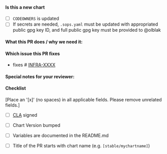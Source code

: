 <!--
Thank you for contributing to jenkins-infra/charts. Before you submit this PR we'd like to
make sure you are aware of our technical requirements and best practices:

* https://github.com/jenkins-infra/charts/blob/master/CONTRIBUTING.md#technical-requirements
* https://github.com/helm/helm-www/tree/master/content/en/docs/chart_best_practices

For a quick overview across what we will look at reviewing your PR, please read
our review guidelines:

* https://github.com/jenkins-infra/charts/blob/master/REVIEW_GUIDELINES.md

Following our best practices right from the start will accelerate the review process and
help get your PR merged quicker.

When updates to your PR are requested, please add new commits and do not squash the
history. This will make it easier to identify new changes. The PR will be squashed
anyways when it is merged. Thanks.

For fast feedback, please @-mention maintainers that are listed in the Chart.yaml file.

Please make sure you test your changes before you push them. Once pushed, a Jenkins job
will run across your changes and do some initial checks and linting. These checks run
very quickly. Please check the results. We would like these checks to pass before we
even continue reviewing your changes.
-->

#### Is this a new chart
- [ ] `CODEOWNERS` is updated
- [ ] If secrets are needed, `.sops.yaml` must be updated with appropriated public gpg key ID, and full public gpg key must be provided to @olblak

#### What this PR does / why we need it:

#### Which issue this PR fixes

  - fixes # [INFRA-XXXX](https://issues.jenkins-ci.org/projects/INFRA/issues/INFRA-XXXX)

#### Special notes for your reviewer:

#### Checklist
[Place an '[x]' (no spaces) in all applicable fields. Please remove unrelated fields.]
- [ ] [CLA](https://github.com/helm/charts/blob/master/CONTRIBUTING.md#sign-your-work) signed
- [ ] Chart Version bumped
- [ ] Variables are documented in the README.md
- [ ] Title of the PR starts with chart name (e.g. `[stable/mychartname]`)

